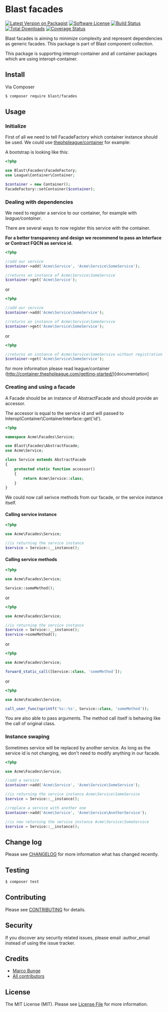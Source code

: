 # Blast facades

[![Latest Version on Packagist][ico-version]][link-packagist]
[![Software License][ico-license]](LICENSE.md)
[![Build Status][ico-travis]][link-travis]
[![Total Downloads][ico-downloads]][link-downloads]
[![Coverage Status](https://img.shields.io/coveralls/phpthinktank/blast-facades/master.svg?style=flat-square)](https://coveralls.io/github/phpthinktank/blast-facades?branch=1.0.x-dev)

Blast facades is aiming to minimize complexity and represent dependencies as generic facades. This package is part of Blast component collection.

This package is supporting interopt-container and all container packages which are using interopt-container.

## Install

Via Composer

``` bash
$ composer require blast/facades
```

## Usage

### Initialize

First of all we need to tell FacadeFactory which container instance should be used. We could use [thephpleague/container](http://container.thephpleague.com/) for example:

A bootstrap is looking like this:

```php
<?php

use Blast\Facades\FacadeFactory;
use League\Container\Container;

$container = new Container();
FacadeFactory::setContainer($container);
```

### Dealing with dependencies

We need to register a service to our container, for example with _league/container_.

There are several ways to now register this service with the container.

**For a better transparency and design we recommend to pass an Interface or Contract FQCN as service id.**

```php
<?php

//add our service
$container->add('Acme\Service', 'Acme\Service\SomeService');

//returns an instance of Acme\Service\SomeService
$container->get('Acme\Service');

```

or

```php
<?php

//add our service
$container->add('Acme\Service\SomeService');

//returns an instance of Acme\Service\SomeService
$container->get('Acme\Service\SomeService');

```

or

```php
<?php

//returns an instance of Acme\Service\SomeService without registration
$container->get('Acme\Service\SomeService');

```

for more information please read league/container (http://container.thephpleague.com/getting-started/)[documentation]

### Creating and using a facade

A Facade should be an instance of AbstractFacade and should provide an accessor. 

The accessor is equal to the service id and will passed to Interop\Container\ContainerInterface::get('id').

```php
<?php

namespace Acme\Facades\Service;

use Blast\Facades\AbstractFacade;
use Acme\Service;

class Service extends AbstractFacade
{
    protected static function accessor()
    {
        return Acme\Service::class;
    }
}

```

We could now call serivce methods from our facade, or the service instance itself.
 
#### Calling service instance

```php
<?php

use Acme\Facades\Service;

//is returning the service instance
$service = Service::__instance();

```

#### Calling service methods

```php
<?php

use Acme\Facades\Service;

Service::someMethod();

```

or

```php
<?php

use Acme\Facades\Service;

//is returning the service instance
$service = Service::__instance();
$service->someMethod();

```

or

```php
<?php

use Acme\Facades\Service;

forward_static_call([Service::class, 'someMethod']);

```

or

```php
<?php

use Acme\Facades\Service;

call_user_func(sprintf('%s::%s', Service::class, 'someMethod'));

```

You are also able to pass arguments. The method call itself is behaving like the call of original class.

### Instance swaping

Sometimes service will be replaced by another service. As long as the service id is not changing, we don't need to modify
anything in our facade. 

```php
<?php

use Acme\Facades\Service;

//add a service
$container->add('Acme\Service', 'Acme\Service\SomeService');

//is returning the service instance Acme\Service\SomeService
$service = Service::__instance();

//replace a service with another one
$container->add('Acme\Service', 'Acme\Service\AnotherService');

//is now returning the service instance Acme\Service\SomeService
$service = Service::__instance();
```

## Change log

Please see [CHANGELOG](CHANGELOG.md) for more information what has changed recently.

## Testing

``` bash
$ composer test
```

## Contributing

Please see [CONTRIBUTING](CONTRIBUTING.md) for details.

## Security

If you discover any security related issues, please email :author_email instead of using the issue tracker.

## Credits

- [Marco Bunge][link-author]
- [All contributors][link-contributors]

## License

The MIT License (MIT). Please see [License File](LICENSE.md) for more information.

[ico-version]: https://img.shields.io/packagist/v/blast/facades.svg?style=flat-square
[ico-license]: https://img.shields.io/badge/license-MIT-brightgreen.svg?style=flat-square
[ico-travis]: https://img.shields.io/travis/phpthinktank/blast-facades/master.svg?style=flat-square
[ico-downloads]: https://img.shields.io/packagist/dt/blast/facades.svg?style=flat-square

[link-packagist]: https://packagist.org/packages/blast/facades
[link-travis]: https://travis-ci.org/phpthinktank/blast-facades
[link-downloads]: https://packagist.org/packages/blast/facades
[link-author]: https://github.com/mbunge
[link-contributors]: ../../contributors
